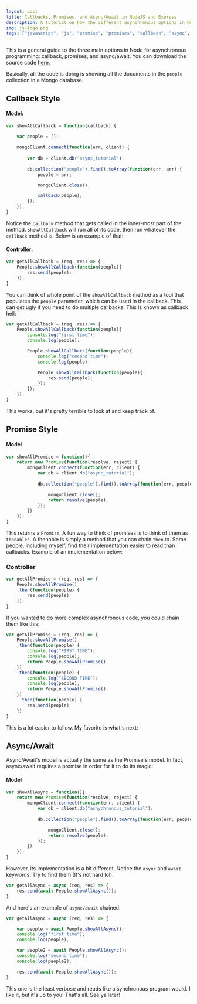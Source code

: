 ```yaml
---
layout: post
title: Callbacks, Promises, and Async/Await in NodeJS and Express
description: A tutorial on how the different asynchronous options in Node and Express
img: js-logo.png
tags: ["javascript", "js", "promise", "promises", "callback", "async", "await"]
--- 
```


This is a general guide to the three main options in Node for asynchronous programming: callback, promises, and async/await. You can download the source code [here](https://github.com/arohwedd/async-node-tutorial). 

Basically, all the code is doing is showing all the documents in the `people` collection in a Mongo database.

## Callback Style

#### Model:
```javascript
var showAllCallback = function(callback) {
    
    var people = [];

    mongoClient.connect(function(err, client) {
        
        var db = client.db("async_tutorial");
    
        db.collection("people").find().toArray(function(err, arr) {
            people = arr;

            mongoClient.close();

            callback(people);
        });
    });
}
```

Notice the `callback` method that gets called in the inner-most part of the method. `showAllCallback` will run all of its code, then run whatever the `callback` method is. Below is an example of that:

#### Controller:
```javascript
var getAllCallback = (req, res) => {
    People.showAllCallback(function(people){
        res.send(people);
    });
}
```
You can think of whole point of the `showAllCallback` method as a tool that populates the `people` parameter, which can be used in the callback. This can get ugly if you need to do multiple callbacks. This is known as callback hell:

```javascript
var getAllCallback = (req, res) => {
    People.showAllCallback(function(people){
        console.log("first time");
        console.log(people);

        People.showAllCallback(function(people){
            console.log("second time");
            console.log(people);

            People.showAllCallback(function(people){
                res.send(people);
            });
        });
    });
}
```

This works, but it's pretty terrible to look at and keep track of. 

## Promise Style

#### Model
```javascript
var showAllPromise = function(){
    return new Promise(function(resolve, reject) {
        mongoClient.connect(function(err, client) {
            var db = client.db("async_tutorial");
            
            db.collection("people").find().toArray(function(err, people) {

                mongoClient.close();
                return resolve(people);
            });
        })
    });
}
```
This returns a `Promise`. A fun way to think of promises is to think of them as `thenables`. A thenable is simply a method that you can chain `then` to. Some people, including myself, find their implementation easier to read than callbacks. Example of an implementation below:

### Controller
```javascript
var getAllPromise = (req, res) => {
    People.showAllPromise()
    .then(function(people) {
        res.send(people)
    });
}
```
If you wanted to do more complex asynchronous code, you could chain them like this:

```javascript
var getAllPromise = (req, res) => {
    People.showAllPromise()
    .then(function(people) {
        console.log("FIRST TIME");
        console.log(people);
        return People.showAllPromise()
    })
    .then(function(people) {
        console.log("SECOND TIME");
        console.log(people);
        return People.showAllPromise()
    })
     .then(function(people) {
        res.send(people)
    })
}
```

This is a lot easier to follow. My favorite is what's next:

## Async/Await
 
 Async/Await's model is actually the same as the Promise's model. In fact, async/await requires a promise in order for it to do its magic:

#### Model
```javascript
var showAllAsync = function(){
    return new Promise(function(resolve, reject) {
        mongoClient.connect(function(err, client) {
            var db = client.db("asnychronous_tutorial");
            
            db.collection("people").find().toArray(function(err, people) {

                mongoClient.close();
                return resolve(people);
            });
        })
    });
}
```

However, its implementation is a bit different. Notice the `async` and `await` keywords. Try to find them (It's not hard lol).

```javascript
var getAllAsync = async (req, res) => {
    res.send(await People.showAllAsync());
}
```

And here's an example of `async/await` chained:

```javascript
var getAllAsync = async (req, res) => {

    var people = await People.showAllAsync();
    console.log("first time");
    console.log(people);

    var people2 = await People.showAllAsync();
    console.log("second time");
    console.log(people2);

    res.send(await People.showAllAsync());
}
```

This one is the least verbose and reads like a synchronous program would. I like it, but it's up to you! That's all. See ya later!


